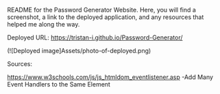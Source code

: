 README for the Password Generator Website. Here, you will find a screenshot, a link to the deployed application, and any resources that helped me along the way.

Deployed URL: 
https://tristan-i.github.io/Password-Generator/

(![Deployed image]Assets/photo-of-deployed.png)

Sources:

https://www.w3schools.com/js/js_htmldom_eventlistener.asp 
-Add Many Event Handlers to the Same Element

